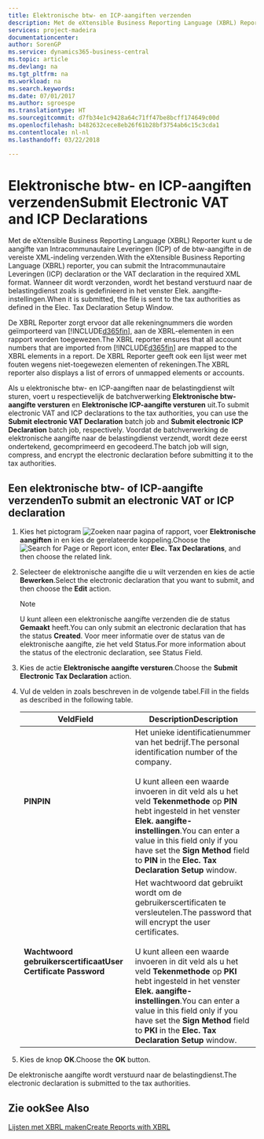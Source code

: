 ```yaml
---
title: Elektronische btw- en ICP-aangiften verzenden
description: Met de eXtensible Business Reporting Language (XBRL) Reporter kunt u de aangifte van Intracommunautaire Leveringen (ICP) of de btw-aangifte in de vereiste XML-indeling verzenden. Wanneer dit wordt verzonden, wordt het bestand verstuurd naar de belastingdienst zoals is gedefinieerd in het venster Elek. aangifte-instellingen.
services: project-madeira
documentationcenter: 
author: SorenGP
ms.service: dynamics365-business-central
ms.topic: article
ms.devlang: na
ms.tgt_pltfrm: na
ms.workload: na
ms.search.keywords: 
ms.date: 07/01/2017
ms.author: sgroespe
ms.translationtype: HT
ms.sourcegitcommit: d7fb34e1c9428a64c71ff47be8bcff174649c00d
ms.openlocfilehash: b482632cece8eb26f61b28bf3754ab6c15c3cda1
ms.contentlocale: nl-nl
ms.lasthandoff: 03/22/2018

---
```

# <a name="submit-electronic-vat-and-icp-declarations"></a><span data-ttu-id="33b2d-104">Elektronische btw- en ICP-aangiften verzenden</span><span class="sxs-lookup"><span data-stu-id="33b2d-104">Submit Electronic VAT and ICP Declarations</span></span>
<span data-ttu-id="33b2d-105">Met de eXtensible Business Reporting Language (XBRL) Reporter kunt u de aangifte van Intracommunautaire Leveringen (ICP) of de btw-aangifte in de vereiste XML-indeling verzenden.</span><span class="sxs-lookup"><span data-stu-id="33b2d-105">With the eXtensible Business Reporting Language (XBRL) reporter, you can submit the Intracommunautaire Leveringen (ICP) declaration or the VAT declaration in the required XML format.</span></span> <span data-ttu-id="33b2d-106">Wanneer dit wordt verzonden, wordt het bestand verstuurd naar de belastingdienst zoals is gedefinieerd in het venster Elek. aangifte-instellingen.</span><span class="sxs-lookup"><span data-stu-id="33b2d-106">When it is submitted, the file is sent to the tax authorities as defined in the Elec. Tax Declaration Setup Window.</span></span>  

<span data-ttu-id="33b2d-107">De XBRL Reporter zorgt ervoor dat alle rekeningnummers die worden geïmporteerd van [!INCLUDE[d365fin](../../includes/d365fin_md.md)], aan de XBRL-elementen in een rapport worden toegewezen.</span><span class="sxs-lookup"><span data-stu-id="33b2d-107">The XBRL reporter ensures that all account numbers that are imported from [!INCLUDE[d365fin](../../includes/d365fin_md.md)] are mapped to the XBRL elements in a report.</span></span> <span data-ttu-id="33b2d-108">De XBRL Reporter geeft ook een lijst weer met fouten wegens niet-toegewezen elementen of rekeningen.</span><span class="sxs-lookup"><span data-stu-id="33b2d-108">The XBRL reporter also displays a list of errors of unmapped elements or accounts.</span></span>  

<span data-ttu-id="33b2d-109">Als u elektronische btw- en ICP-aangiften naar de belastingdienst wilt sturen, voert u respectievelijk de batchverwerking **Elektronische btw-aangifte versturen** en **Elektronische ICP-aangifte versturen** uit.</span><span class="sxs-lookup"><span data-stu-id="33b2d-109">To submit electronic VAT and ICP declarations to the tax authorities, you can use the **Submit electronic VAT Declaration** batch job and **Submit electronic ICP Declaration** batch job, respectively.</span></span> <span data-ttu-id="33b2d-110">Voordat de batchverwerking de elektronische aangifte naar de belastingdienst verzendt, wordt deze eerst ondertekend, gecomprimeerd en gecodeerd.</span><span class="sxs-lookup"><span data-stu-id="33b2d-110">The batch job will sign, compress, and encrypt the electronic declaration before submitting it to the tax authorities.</span></span>  

## <a name="to-submit-an-electronic-vat-or-icp-declaration"></a><span data-ttu-id="33b2d-111">Een elektronische btw- of ICP-aangifte verzenden</span><span class="sxs-lookup"><span data-stu-id="33b2d-111">To submit an electronic VAT or ICP declaration</span></span>  

1.  <span data-ttu-id="33b2d-112">Kies het pictogram ![Zoeken naar pagina of rapport](../../media/ui-search/search_small.png "pictogram Zoeken naar pagina of rapport"), voer **Elektronische aangiften** in en kies de gerelateerde koppeling.</span><span class="sxs-lookup"><span data-stu-id="33b2d-112">Choose the ![Search for Page or Report](../../media/ui-search/search_small.png "Search for Page or Report icon") icon, enter **Elec. Tax Declarations**, and then choose the related link.</span></span>  
2.  <span data-ttu-id="33b2d-113">Selecteer de elektronische aangifte die u wilt verzenden en kies de actie **Bewerken**.</span><span class="sxs-lookup"><span data-stu-id="33b2d-113">Select the electronic declaration that you want to submit, and then choose the **Edit** action.</span></span>  

    > [!NOTE]  
    >  <span data-ttu-id="33b2d-114">U kunt alleen een elektronische aangifte verzenden die de status **Gemaakt** heeft.</span><span class="sxs-lookup"><span data-stu-id="33b2d-114">You can only submit an electronic declaration that has the status **Created**.</span></span> <span data-ttu-id="33b2d-115">Voor meer informatie over de status van de elektronische aangifte, zie het veld Status.</span><span class="sxs-lookup"><span data-stu-id="33b2d-115">For more information about the status of the electronic declaration, see Status Field.</span></span>  

3.  <span data-ttu-id="33b2d-116">Kies de actie **Elektronische aangifte versturen**.</span><span class="sxs-lookup"><span data-stu-id="33b2d-116">Choose the **Submit Electronic Tax Declaration** action.</span></span>  
4.  <span data-ttu-id="33b2d-117">Vul de velden in zoals beschreven in de volgende tabel.</span><span class="sxs-lookup"><span data-stu-id="33b2d-117">Fill in the fields as described in the following table.</span></span>  

    |<span data-ttu-id="33b2d-118">Veld</span><span class="sxs-lookup"><span data-stu-id="33b2d-118">Field</span></span>|<span data-ttu-id="33b2d-119">Description</span><span class="sxs-lookup"><span data-stu-id="33b2d-119">Description</span></span>|  
    |---------------------------------|---------------------------------------|  
    |<span data-ttu-id="33b2d-120">**PIN**</span><span class="sxs-lookup"><span data-stu-id="33b2d-120">**PIN**</span></span>|<span data-ttu-id="33b2d-121">Het unieke identificatienummer van het bedrijf.</span><span class="sxs-lookup"><span data-stu-id="33b2d-121">The personal identification number of the company.</span></span><br /><br /> <span data-ttu-id="33b2d-122">U kunt alleen een waarde invoeren in dit veld als u het veld **Tekenmethode** op **PIN** hebt ingesteld in het venster **Elek. aangifte-instellingen**.</span><span class="sxs-lookup"><span data-stu-id="33b2d-122">You can enter a value in this field only if you have set the **Sign Method** field to **PIN** in the **Elec. Tax Declaration Setup** window.</span></span>|  
    |<span data-ttu-id="33b2d-123">**Wachtwoord gebruikerscertificaat**</span><span class="sxs-lookup"><span data-stu-id="33b2d-123">**User Certificate Password**</span></span>|<span data-ttu-id="33b2d-124">Het wachtwoord dat gebruikt wordt om de gebruikerscertificaten te versleutelen.</span><span class="sxs-lookup"><span data-stu-id="33b2d-124">The password that will encrypt the user certificates.</span></span><br /><br /> <span data-ttu-id="33b2d-125">U kunt alleen een waarde invoeren in dit veld als u het veld **Tekenmethode** op **PKI** hebt ingesteld in het venster **Elek. aangifte-instellingen**.</span><span class="sxs-lookup"><span data-stu-id="33b2d-125">You can enter a value in this field only if you have set the **Sign Method**  field to **PKI** in the **Elec. Tax Declaration Setup** window.</span></span>|  

5.  <span data-ttu-id="33b2d-126">Kies de knop **OK**.</span><span class="sxs-lookup"><span data-stu-id="33b2d-126">Choose the **OK** button.</span></span>  

<span data-ttu-id="33b2d-127">De elektronische aangifte wordt verstuurd naar de belastingdienst.</span><span class="sxs-lookup"><span data-stu-id="33b2d-127">The electronic declaration is submitted to the tax authorities.</span></span>  

## <a name="see-also"></a><span data-ttu-id="33b2d-128">Zie ook</span><span class="sxs-lookup"><span data-stu-id="33b2d-128">See Also</span></span>  
[<span data-ttu-id="33b2d-129">Lijsten met XBRL maken</span><span class="sxs-lookup"><span data-stu-id="33b2d-129">Create Reports with XBRL</span></span>](../../bi-create-reports-with-xbrl.md)


